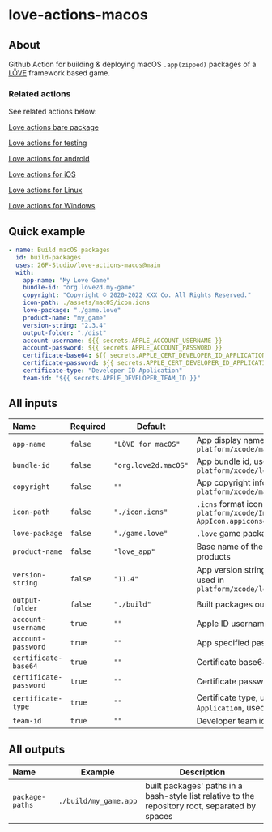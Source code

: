 # love-actions-macos

## About

Github Action for building & deploying macOS `.app(zipped)` packages of a [LÖVE](https://love2d.org/) framework based game.

### Related actions

See related actions below:

[Love actions bare package](https://github.com/marketplace/actions/love-actions-bare-package)

[Love actions for testing](https://github.com/marketplace/actions/love-actions-for-testing)

[Love actions for android](https://github.com/marketplace/actions/love-actions-for-android)

[Love actions for iOS](https://github.com/marketplace/actions/love-actions-for-ios)

[Love actions for Linux](https://github.com/marketplace/actions/love-actions-for-linux)

[Love actions for Windows](https://github.com/marketplace/actions/love-actions-for-windows)

## Quick example

```yaml
- name: Build macOS packages
  id: build-packages
  uses: 26F-Studio/love-actions-macos@main
  with:
    app-name: "My Love Game"
    bundle-id: "org.love2d.my-game"
    copyright: "Copyright © 2020-2022 XXX Co. All Rights Reserved."
    icon-path: ./assets/macOS/icon.icns
    love-package: "./game.love"
    product-name: "my_game"
    version-string: "2.3.4"
    output-folder: "./dist"
    account-username: ${{ secrets.APPLE_ACCOUNT_USERNAME }}
    account-password: ${{ secrets.APPLE_ACCOUNT_PASSWORD }}
    certificate-base64: ${{ secrets.APPLE_CERT_DEVELOPER_ID_APPLICATION }}
    certificate-password: ${{ secrets.APPLE_CERT_DEVELOPER_ID_APPLICATION_PWD }}
    certificate-type: "Developer ID Application"
    team-id: "${{ secrets.APPLE_DEVELOPER_TEAM_ID }}"
```

## All inputs

| Name                     | Required  | Default                | Description                                                                                          |
| :----------------------- | --------- | ---------------------- | ---------------------------------------------------------------------------------------------------- |
| `app-name`             | `false` | `"LÖVE for macOS"`  | App display name, used in `platform/xcode/macosx/love-macosx.plist`                                |
| `bundle-id`            | `false` | `"org.love2d.macOS"` | App bundle id, used in `platform/xcode/love.xcodeproj/project.pbxproj`                             |
| `copyright`            | `false` | `""`                 | App copyright info, used in `platform/xcode/macosx/love-macosx.plist`                              |
| `icon-path`            | `false` | `"./icon.icns"`      | `.icns` format icon's path, used in `platform/xcode/Images.xcassets/OS X AppIcon.appiconset`     |
| `love-package`         | `false` | `"./game.love"`      | `.love` game package file path                                                                     |
| `product-name`         | `false` | `"love_app"`         | Base name of the package. Used to rename products                                                    |
| `version-string`       | `false` | `"11.4"`             | App version string no more than 3 numbers, used in `platform/xcode/love.xcodeproj/project.pbxproj` |
| `output-folder`        | `false` | `"./build"`          | Built packages output folder                                                                         |
| `account-username`     | `true`  | `""`                 | Apple ID username, used to sign the app                                                              |
| `account-password`     | `true`  | `""`                 | App specified password, used to sign the app                                                         |
| `certificate-base64`   | `true`  | `""`                 | Certificate base64 content, used to sign the app                                                     |
| `certificate-password` | `true`  | `""`                 | Certificate password, used to sign the app                                                           |
| `certificate-type`     | `true`  | `""`                 | Certificate type, usually be `Developer ID Application`, used to sign the app                      |
| `team-id`              | `true`  | `""`                 | Developer team id, used to sign the app                                                              |

## All outputs

| Name              | Example                 | Description                                                                                     |
| :---------------- | ----------------------- | ----------------------------------------------------------------------------------------------- |
| `package-paths` | `./build/my_game.app` | built packages' paths in a bash-style list relative to the repository root, separated by spaces |
